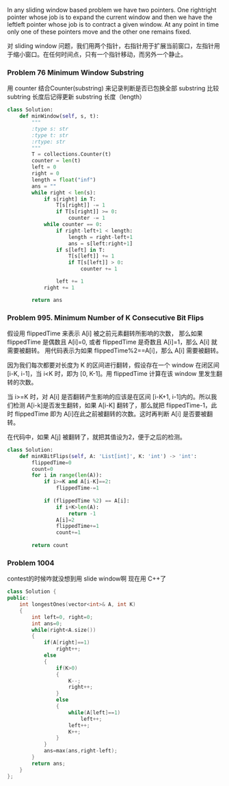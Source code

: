 In any sliding window based problem we have two pointers. 
One rightright pointer whose job is to expand the current window and 
then we have the leftleft pointer whose job is to contract a given window.
At any point in time only one of these pointers move and the other one remains fixed.

对 sliding window 问题，我们用两个指针，右指针用于扩展当前窗口，左指针用于缩小窗口。在任何时间点，只有一个指针移动，而另外一个静止。

### Problem 76 Minimum Window Substring

用 counter 结合Counter(substring) 来记录判断是否已包换全部 substring
比较 subtring 长度后记得更新 substring 长度（length）

```py
class Solution:
    def minWindow(self, s, t):
        """
        :type s: str
        :type t: str
        :rtype: str
        """
        T = collections.Counter(t)
        counter = len(t)
        left = 0
        right = 0
        length = float("inf")
        ans = ""
        while right < len(s):
            if s[right] in T:
                T[s[right]] -= 1
                if T[s[right]] >= 0:
                    counter -= 1
            while counter == 0:
                if right-left+1 < length:
                    length = right-left+1
                    ans = s[left:right+1]
                if s[left] in T:
                    T[s[left]] += 1
                    if T[s[left]] > 0:
                        counter += 1

                left += 1
            right += 1

        return ans
```

### Problem 995. Minimum Number of K Consecutive Bit Flips

假设用 flippedTime 来表示 A[i] 被之前元素翻转所影响的次数， 那么如果 flippedTime 是偶数且 A[i]=0, 或者 flippedTime 是奇数且 A[i]=1，那么 A[i] 就需要被翻转。
用代码表示为如果 flippedTime%2==A[i]，那么 A[i] 需要被翻转。

因为我们每次都要对长度为 K 的区间进行翻转，假设存在一个 window 在闭区间 [i-K, i-1]，当 i<K 时，即为 [0, K-1]。用 flippedTime 计算在该 window 里发生翻转的次数。

当 i>=K 时，对 A[i] 是否翻转产生影响的应该是在区间 [i-K+1, i-1]内的。所以我们检测 A[i-k]是否发生翻转，如果 A[i-K] 翻转了，那么就把 flippedTime-1，此时 flippedTime 即为 A[i]在此之前被翻转的次数。这时再判断 A[i] 是否要被翻转。

在代码中，如果 A[j] 被翻转了，就把其值设为2，便于之后的检测。

```py
class Solution:
    def minKBitFlips(self, A: 'List[int]', K: 'int') -> 'int':
        flippedTime=0
        count=0
        for i in range(len(A)):
            if i>=K and A[i-K]==2:
                flippedTime-=1
                
            if (flippedTime %2) == A[i]:
                if i+K>len(A):
                    return -1
                A[i]=2
                flippedTime+=1
                count+=1
                
        return count
```

### Problem 1004

contest的时候咋就没想到用 slide window啊
现在用 C++了
```C++
class Solution {
public:
    int longestOnes(vector<int>& A, int K) 
    {
        int left=0, right=0;
        int ans=0;
        while(right<A.size())
        {
            if(A[right]==1)
                right++;
            else
            {
                if(K>0)
                {
                    K--;
                    right++;
                }
                else
                {
                    while(A[left]==1)
                        left++;
                    left++;
                    K++;
                }
            }
            ans=max(ans,right-left);
        }
        return ans;
    }
};
```